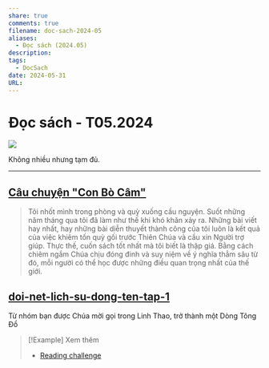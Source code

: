 ```yaml
---
share: true
comments: true
filename: doc-sach-2024-05
aliases:
  - Đọc sách (2024.05)
description: 
tags:
  - DocSach
date: 2024-05-31
URL: 
---
```

# Đọc sách - T05.2024

![](https://i.imgur.com/j0DcopK.png)

Không nhiều nhưng tạm đủ.

---
## [Câu chuyện "Con Bò Câm"](./cau-chuyen-con-bo-cam.md)

> Tôi nhốt mình trong phòng và quỳ xuống cầu nguyện. Suốt những năm tháng qua tôi đã làm như thế khi khó khăn xảy ra. Những bài viết hay nhất, hay những bài diễn thuyết thành công của tôi luôn là kết quả của việc khiêm tốn quỳ gối trước Thiên Chúa và cầu xin Người trợ giúp. Thực thế, cuốn sách tốt nhất mà tôi biết là thập giá. Bằng cách chiêm ngắm Chúa chịu đóng đinh và suy niệm về ý nghĩa thẳm sâu từ đó, mỗi người có thể học được những điều quan trọng nhất của thế giới.

## [doi-net-lich-su-dong-ten-tap-1](./doi-net-lich-su-dong-ten-tap-1.md)

Từ nhóm bạn được Chúa mời gọi trong Linh Thao, trở thành một Dòng Tông Đồ



> [!Example] Xem thêm
> - [Reading challenge](./reading-challenge.md)